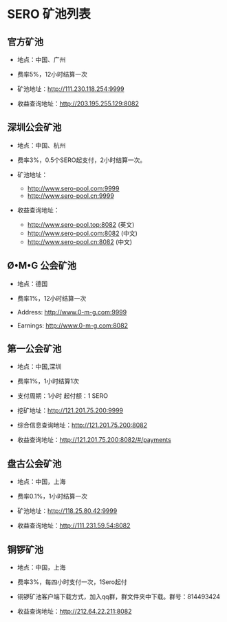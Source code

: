 # SERO 矿池列表

## 官方矿池

* 地点：中国、广州
* 费率5%，12小时结算一次

* 矿池地址：<http://111.230.118.254:9999>

* 收益查询地址：<http://203.195.255.129:8082> 



## 深圳公会矿池

* 地点：中国、杭州
* 费率3%，0.5个SERO起支付，2小时结算一次。

* 矿池地址：
  * <http://www.sero-pool.com:9999>
  * <http://www.sero-pool.cn:9999>

* 收益查询地址：
  * <http://www.sero-pool.top:8082>  (英文)
  * <http://www.sero-pool.com:8082> (中文)
  * <http://www.sero-pool.cn:8082>  (中文)
  




## Ø•M•G 公会矿池

* 地点：德国
* 费率1%，12小时结算一次

* Address: <http://www.0-m-g.com:9999>

* Earnings:  <http://www.0-m-g.com:8082>

## 第一公会矿池

* 地点：中国,深圳

* 费率1%，1小时结算1次

* 支付周期：1小时 起付额：1 SERO

* 挖矿地址：<http://121.201.75.200:9999>

* 综合信息查询地址：<http://121.201.75.200:8082>

* 收益查询地址：<http://121.201.75.200:8082/#/payments>



## 盘古公会矿池

* 地点：中国，上海
* 费率0.1%，1小时结算一次

* 矿池地址：<http://118.25.80.42:9999>

* 收益查询地址：<http://111.231.59.54:8082>


## 铜锣矿池

* 地点：中国，上海

* 费率3%，每四小时支付一次，1Sero起付

* 铜锣矿池客户端下载方式，加入qq群，群文件夹中下载。群号：814493424

* 收益查询地址：<http://212.64.22.211:8082>

